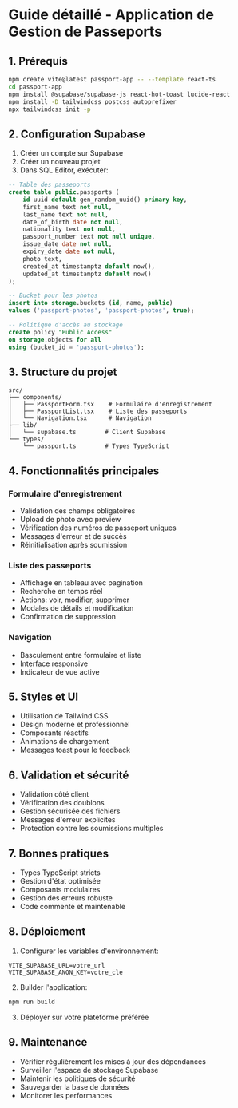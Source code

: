 # Guide détaillé - Application de Gestion de Passeports

## 1. Prérequis

```bash
npm create vite@latest passport-app -- --template react-ts
cd passport-app
npm install @supabase/supabase-js react-hot-toast lucide-react
npm install -D tailwindcss postcss autoprefixer
npx tailwindcss init -p
```

## 2. Configuration Supabase

1. Créer un compte sur Supabase
2. Créer un nouveau projet
3. Dans SQL Editor, exécuter:

```sql
-- Table des passeports
create table public.passports (
    id uuid default gen_random_uuid() primary key,
    first_name text not null,
    last_name text not null,
    date_of_birth date not null,
    nationality text not null,
    passport_number text not null unique,
    issue_date date not null,
    expiry_date date not null,
    photo text,
    created_at timestamptz default now(),
    updated_at timestamptz default now()
);

-- Bucket pour les photos
insert into storage.buckets (id, name, public) 
values ('passport-photos', 'passport-photos', true);

-- Politique d'accès au stockage
create policy "Public Access" 
on storage.objects for all 
using (bucket_id = 'passport-photos');
```

## 3. Structure du projet

```
src/
├── components/
│   ├── PassportForm.tsx    # Formulaire d'enregistrement
│   ├── PassportList.tsx    # Liste des passeports
│   └── Navigation.tsx      # Navigation
├── lib/
│   └── supabase.ts        # Client Supabase
└── types/
    └── passport.ts        # Types TypeScript
```

## 4. Fonctionnalités principales

### Formulaire d'enregistrement
- Validation des champs obligatoires
- Upload de photo avec preview
- Vérification des numéros de passeport uniques
- Messages d'erreur et de succès
- Réinitialisation après soumission

### Liste des passeports
- Affichage en tableau avec pagination
- Recherche en temps réel
- Actions: voir, modifier, supprimer
- Modales de détails et modification
- Confirmation de suppression

### Navigation
- Basculement entre formulaire et liste
- Interface responsive
- Indicateur de vue active

## 5. Styles et UI

- Utilisation de Tailwind CSS
- Design moderne et professionnel
- Composants réactifs
- Animations de chargement
- Messages toast pour le feedback

## 6. Validation et sécurité

- Validation côté client
- Vérification des doublons
- Gestion sécurisée des fichiers
- Messages d'erreur explicites
- Protection contre les soumissions multiples

## 7. Bonnes pratiques

- Types TypeScript stricts
- Gestion d'état optimisée
- Composants modulaires
- Gestion des erreurs robuste
- Code commenté et maintenable

## 8. Déploiement

1. Configurer les variables d'environnement:
```env
VITE_SUPABASE_URL=votre_url
VITE_SUPABASE_ANON_KEY=votre_cle
```

2. Builder l'application:
```bash
npm run build
```

3. Déployer sur votre plateforme préférée

## 9. Maintenance

- Vérifier régulièrement les mises à jour des dépendances
- Surveiller l'espace de stockage Supabase
- Maintenir les politiques de sécurité
- Sauvegarder la base de données
- Monitorer les performances